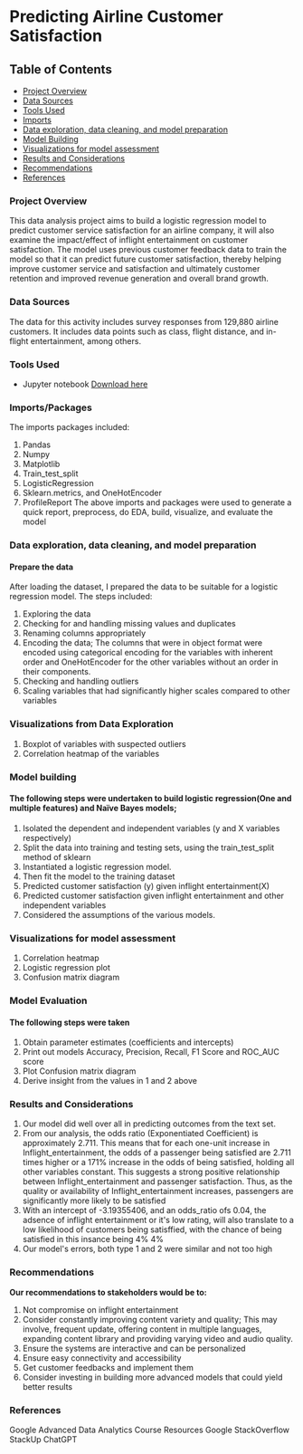 # Predicting Airline Customer Satisfaction 

## Table of Contents

- [Project Overview](#project-overview)
- [Data Sources](#data-sources)
- [Tools Used](#tools-used)
- [Imports](#imports)
- [Data exploration, data cleaning, and model preparation](#Data-exploration-data-cleaning-and-model-preparation)
- [Model Building](#model-building)
- [Visualizations for model assessment](#visualizations-for-model-assessment)
- [Results and Considerations](#results-and-considerations)
- [Recommendations](#recommendations)
- [References](#references)


### Project Overview

This data analysis project aims to build a logistic regression model to predict customer service satisfaction for an airline company, it will also examine the impact/effect of inflight entertainment on customer satisfaction.
The model uses previous customer feedback data to train the model so that it can predict future customer satisfaction,
thereby helping improve customer service and satisfaction and ultimately customer retention and improved revenue generation and overall brand growth.

### Data Sources

The data for this activity includes survey responses from 129,880 airline customers. It includes data points such as class, flight distance, and in-flight entertainment, among others.

### Tools Used

  - Jupyter notebook [Download here](https://jupyter.org)
 
### Imports/Packages
The imports packages included:
1.	Pandas 
2.	Numpy 
3.	Matplotlib
4.	Train_test_split 
5.	LogisticRegression
6.	Sklearn.metrics, and OneHotEncoder 
7.	ProfileReport
The above imports and packages were used to generate a quick report, preprocess, do EDA, build, visualize, and evaluate the model
### Data exploration, data cleaning, and model preparation
#### Prepare the data
After loading the dataset, I prepared the data to be suitable for a logistic regression model. The steps included:
1. Exploring the data
2. Checking for and handling missing values and duplicates
3. Renaming columns appropriately
4. Encoding the data; The columns that were in object format were encoded using categorical encoding for the variables with inherent order and OneHotEncoder for the other variables without an order in their components.
5. Checking and handling outliers
6. Scaling variables that had significantly higher scales compared to other variables
### Visualizations from Data Exploration
1.	Boxplot of variables with suspected outliers
2.	Correlation heatmap of the variables
### Model building
#### The following steps were undertaken to build logistic regression(One and multiple features) and Naïve Bayes  models;
1.	Isolated the dependent and independent variables (y and X variables respectively)
2.	Split the data into training and testing sets, using the train_test_split method of sklearn
3.	Instantiated a logistic regression model.
4.	Then fit the model to the training dataset
5.	Predicted customer satisfaction (y) given inflight entertainment(X)
6.	Predicted customer satisfaction given inflight entertainment and other independent variables
7.	Considered the assumptions of the various models.  
### Visualizations for model assessment 
1.	Correlation heatmap
2.	Logistic regression plot
3.	Confusion matrix diagram
### Model Evaluation
#### The following steps were taken
1. Obtain parameter estimates (coefficients and intercepts)
2. Print out models Accuracy, Precision, Recall, F1 Score and ROC_AUC score
3. Plot Confusion matrix diagram
3. Derive insight from the values in 1 and 2 above

### Results and Considerations 
1. Our model did well over all in predicting outcomes from the text set.
2. From our analysis, the odds ratio (Exponentiated Coefficient) is approximately 2.711. This means that for each one-unit increase in Inflight_entertainment, the odds of a passenger being satisfied are 2.711 times higher or a 171% increase in the odds of being satisfied, holding all other variables constant. This suggests a strong positive relationship between Inflight_entertainment and passenger satisfaction. Thus, as the quality or availability of Inflight_entertainment increases, passengers are significantly more likely to be satisfied
3. With an intercept of -3.19355406, and an odds_ratio ofs 0.04, the adsence of inflight entertainment or it's low rating, will also translate to a low likelihood of customers being satisffied, with the chance of being satisfied in this insance being 4% 4%
4. Our model's errors, both type 1 and 2 were similar and not too high

### Recommendations 
**Our recommendations to stakeholders would be to:**
1. Not compromise on inflight entertainment
2. Consider constantly improving content variety and quality; This may involve, frequent update, offering content in multiple languages, expanding content library and providing varying video and audio quality.
3. Ensure the systems are interactive and can be personalized
4. Ensure easy connectivity and accessibility
5. Get customer feedbacks and implement them
6. Consider investing in building more advanced models that could yield better results

### References
Google Advanced Data Analytics Course Resources
Google
StackOverflow
StackUp
ChatGPT
